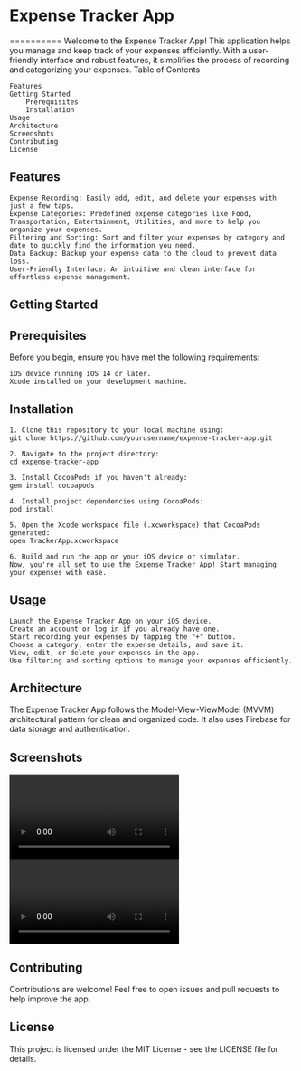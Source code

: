 # Expense Tracker App
==========
Welcome to the Expense Tracker App! This application helps you manage and keep track of your expenses efficiently. With a user-friendly interface and robust features, it simplifies the process of recording and categorizing your expenses.
Table of Contents

    Features
    Getting Started
        Prerequisites
        Installation
    Usage
    Architecture
    Screenshots
    Contributing
    License

## Features

    Expense Recording: Easily add, edit, and delete your expenses with just a few taps.
    Expense Categories: Predefined expense categories like Food, Transportation, Entertainment, Utilities, and more to help you organize your expenses.
    Filtering and Sorting: Sort and filter your expenses by category and date to quickly find the information you need.
    Data Backup: Backup your expense data to the cloud to prevent data loss.
    User-Friendly Interface: An intuitive and clean interface for effortless expense management.

## Getting Started
## Prerequisites

Before you begin, ensure you have met the following requirements:

    iOS device running iOS 14 or later.
    Xcode installed on your development machine.

## Installation

    1. Clone this repository to your local machine using:
    git clone https://github.com/yourusername/expense-tracker-app.git

    2. Navigate to the project directory:
    cd expense-tracker-app
 
    3. Install CocoaPods if you haven't already:
    gem install cocoapods

    4. Install project dependencies using CocoaPods:
    pod install

    5. Open the Xcode workspace file (.xcworkspace) that CocoaPods generated:
    open TrackerApp.xcworkspace

    6. Build and run the app on your iOS device or simulator.
    Now, you're all set to use the Expense Tracker App! Start managing your expenses with ease.

## Usage

    Launch the Expense Tracker App on your iOS device.
    Create an account or log in if you already have one.
    Start recording your expenses by tapping the "+" button.
    Choose a category, enter the expense details, and save it.
    View, edit, or delete your expenses in the app.
    Use filtering and sorting options to manage your expenses efficiently.

## Architecture

The Expense Tracker App follows the Model-View-ViewModel (MVVM) architectural pattern for clean and organized code. It also uses Firebase for data storage and authentication.
## Screenshots
![Expense Tracker](./Tracker_a.mp4)
![Expense Tracker](./Tracker_b.mp4)
## Contributing

Contributions are welcome! Feel free to open issues and pull requests to help improve the app.
## License

This project is licensed under the MIT License - see the LICENSE file for details.
